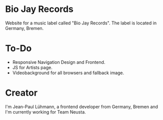 # Bio Jay Records
Website for a music label called "Bio Jay Records". The label is located in Germany, Bremen.

# To-Do
- Responsive Navigation Design and Frontend.
- JS for Artists page.
- Videobackground for all browsers and fallback image.

# Creator
I'm Jean-Paul Lühmann, a frontend developer from Germany, Bremen and I'm currently working for Team Neusta.